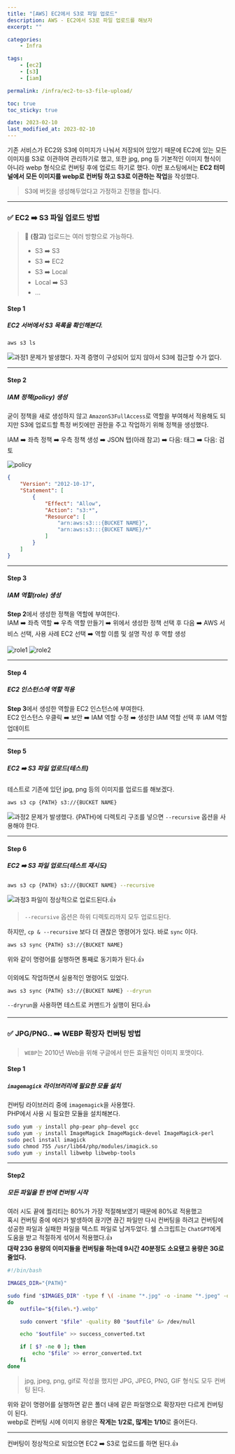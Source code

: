 ```yaml
---
title: "[AWS] EC2에서 S3로 파일 업로드"
description: AWS - EC2에서 S3로 파일 업로드를 해보자
excerpt: ""

categories:
    - Infra

tags:
    - [ec2]
    - [s3]
    - [iam]

permalink: /infra/ec2-to-s3-file-upload/

toc: true
toc_sticky: true

date: 2023-02-10
last_modified_at: 2023-02-10
---
```


기존 서비스가 EC2와 S3에 이미지가 나눠서 저장되어 있었기 때문에 EC2에 있는 모든 이미지를 S3로 이관하여 관리하기로 했고, 또한 jpg, png 등 기본적인 이미지 형식이 아니라 webp 형식으로 컨버팅 후에 업로드 하기로 했다.
이번 포스팅에서는 **EC2 터미널에서 모든 이미지를 webp로 컨버팅 하고 S3로 이관하는 작업**을 작성했다.

> S3에 버킷을 생성해두었다고 가정하고 진행을 합니다.

* * *

### ✅ EC2 ➡️ S3 파일 업로드 방법

> 📌 **(참고)** 업로드는 여러 방향으로 가능하다.
> * S3 ➡️ S3
> * S3 ➡️ EC2
> * S3 ➡️ Local
> * Local ➡️ S3
> * ...

#### Step 1
##### EC2 서버에서 S3 목록을 확인해본다.
```bash
aws s3 ls
```
![과정1](/assets/images/posts/ec2-to-s3-file-upload/1.png "과정1")
문제가 발생했다. 자격 증명이 구성되어 있지 않아서 S3에 접근할 수가 없다.

* * *

#### Step 2
##### IAM 정책(policy) 생성
굳이 정책을 새로 생성하지 않고 `AmazonS3FullAccess`로 역할을 부여해서 적용해도 되지만 S3에 업로드할 특정 버킷에만 권한을 주고 작업하기 위해 정책을 생성했다. <br>

IAM ➡️ 좌측 정책 ➡️ 우측 정책 생성 ➡️ JSON 탭(아래 참고) ➡️ 다음: 태그 ➡️ 다음: 검토

![policy](/assets/images/posts/ec2-to-s3-file-upload/policy.png "policy")

```json
{
    "Version": "2012-10-17",
    "Statement": [
        {
            "Effect": "Allow",
            "Action": "s3:*",
            "Resource": [
                "arn:aws:s3:::{BUCKET NAME}",
                "arn:aws:s3:::{BUCKET NAME}/*"
            ]
        }
    ]
}
```

* * *

#### Step 3
##### IAM 역할(role) 생성
**Step 2**에서 생성한 정책을 역할에 부여한다. <br>
IAM ➡️ 좌측 역할 ➡️ 우측 역할 만들기 ➡️ 위에서 생성한 정책 선택 후 다음 ➡️ AWS 서비스 선택, 사용 사례 EC2 선택 ➡️ 역할 이름 및 설명 작성 후 역할 생성

![role1](/assets/images/posts/ec2-to-s3-file-upload/role1.png "role1")
![role2](/assets/images/posts/ec2-to-s3-file-upload/role2.png "role2")

* * *

#### Step 4
##### EC2 인스턴스에 역할 적용
**Step 3**에서 생성한 역할을 EC2 인스턴스에 부여한다. <br>
EC2 인스턴스 우클릭 ➡️ 보안 ➡️ IAM 역할 수정 ➡️ 생성한 IAM 역할 선택 후 IAM 역할 업데이트

* * *

#### Step 5
##### EC2 ➡️ S3 파일 업로드(테스트)
테스트로 기존에 있던 jpg, png 등의 이미지를 업로드를 해보겠다.
```bash
aws s3 cp {PATH} s3://{BUCKET NAME}
```

![과정2](/assets/images/posts/ec2-to-s3-file-upload/2.png "과정2")
문제가 발생했다. {PATH}에 디렉토리 구조를 넣으면 `--recursive` 옵션을 사용해야 한다.

* * *

#### Step 6
##### EC2 ➡️ S3 파일 업로드(테스트 재시도)
```bash
aws s3 cp {PATH} s3://{BUCKET NAME} --recursive
```

![과정3](/assets/images/posts/ec2-to-s3-file-upload/3.png "과정3")
파일이 정상적으로 업로드된다.👍

> `--recursive` 옵션은 하위 디렉토리까지 모두 업로드된다.

하지만, `cp & --recursive` 보다 더 괜찮은 명령어가 있다. 바로 `sync` 이다.
```bash
aws s3 sync {PATH} s3://{BUCKET NAME}
```
위와 같이 명령어를 실행하면 통째로 동기화가 된다.👍 <br><br>
이외에도 작업하면서 실용적인 명령어도 있었다.
```bash
aws s3 sync {PATH} s3://{BUCKET NAME} --dryrun
```
`--dryrun`을 사용하면 테스트로 커맨드가 실행이 된다.👍

* * *

### ✅ JPG/PNG.. ➡️ WEBP 확장자 컨버팅 방법

> `WEBP`는 2010년 Web을 위해 구글에서 만든 효율적인 이미지 포맷이다.

#### Step 1
##### `imagemagick` 라이브러리에 필요한 모듈 설치
컨버팅 라이브러리 중에 `imagemagick`을 사용했다. <br>
PHP에서 사용 시 필요한 모듈을 설치해본다.
```bash
sudo yum -y install php-pear php-devel gcc
sudo yum -y install ImageMagick ImageMagick-devel ImageMagick-perl
sudo pecl install imagick
sudo chmod 755 /usr/lib64/php/modules/imagick.so
sudo yum -y install libwebp libwebp-tools
```

* * *

#### Step2
##### 모든 파일을 한 번에 컨버팅 시작
여러 시도 끝에 퀄리티는 80%가 가장 적절해보였기 때문에 80%로 적용했고 <br>
혹시 컨버팅 중에 에러가 발생하여 끊기면 끊긴 파일만 다시 컨버팅을 하려고 컨버팅에 성공한 파일과 실패한 파일을 텍스트 파일로 남겨두었다.
쉘 스크립트는 `ChatGPT`에게 도움을 받고 적절하게 섞어서 적용했다.👍<br>
**대략 23G 용량의 이미지들을 컨버팅을 하는데 9시간 40분정도 소요됐고 용량은 3G로 줄었다.**
```bash
#!/bin/bash

IMAGES_DIR="{PATH}"

sudo find "$IMAGES_DIR" -type f \( -iname "*.jpg" -o -iname "*.jpeg" -o -iname "*.png" -o -iname "*.gif" \) -print0 | while read -d $'\0' file
do
    outfile="${file%.*}.webp"

    sudo convert "$file" -quality 80 "$outfile" &> /dev/null

    echo "$outfile" >> success_converted.txt

    if [ $? -ne 0 ]; then
        echo "$file" >> error_converted.txt
    fi
done
```

> jpg, jpeg, png, gif로 작성을 했지만 JPG, JPEG, PNG, GIF 형식도 모두 컨버팅 된다.

위와 같이 명령어를 실행하면 같은 폴더 내에 같은 파일명으로 확장자만 다르게 컨버팅이 된다. <br>
webp로 컨버팅 시에 이미지 용량은 **작게는 1/2로, 많게는 1/10**로 줄어든다.

* * *

컨버팅이 정상적으로 되었으면 EC2 ➡️ S3로 업로드를 하면 된다.👍 <br>